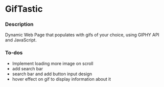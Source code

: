 # GifTastic

### Description

Dynamic Web Page that populates with gifs of your choice, using GIPHY API and JavaScript.


### To-dos
 - Implement loading more image on scroll
 - add search bar
 - search bar and add button input design
 - hover effect on gif to display information about it
